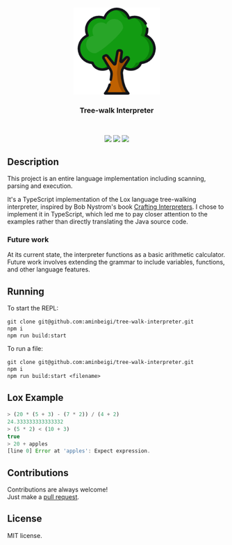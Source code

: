 <p align="center">
  <img src="images/logo.png" height="200px" width="200px"/>
  <br/>
  <h3 align="center">Tree-walk Interpreter</h3>
</p>
<br />

<p align="center">
  <a href="../../issues"><img src="https://img.shields.io/github/issues/aminbeigi/repo-README-template.svg?style=flat-square" /></a>
  <a href="../../pulls"><img src="https://img.shields.io/github/issues-pr/aminbeigi/repo-README-template.svg?style=flat-square" /></a>
  <img src="https://img.shields.io/github/license/aminbeigi/repo-README-template?style=flat-square">
</p>

## Description

This project is an entire language implementation including scanning, parsing and execution.

It's a TypeScript implementation of the Lox language tree-walking interpreter, inspired by Bob Nystrom's book [Crafting Interpreters](https://www.craftinginterpreters.com/). I chose to implement it in TypeScript, which led me to pay closer attention to the examples rather than directly translating the Java source code.

### Future work

At its current state, the interpreter functions as a basic arithmetic calculator. Future work involves extending the grammar to include variables, functions, and other language features.

## Running

To start the REPL:

```
git clone git@github.com:aminbeigi/tree-walk-interpreter.git
npm i
npm run build:start
```

To run a file:

```
git clone git@github.com:aminbeigi/tree-walk-interpreter.git
npm i
npm run build:start <filename>
```

## Lox Example

```js
> (20 * (5 + 3) - (7 * 2)) / (4 + 2)
24.333333333333332
> (5 * 2) < (10 + 3)
true
> 20 + apples
[line 0] Error at 'apples': Expect expression.
```

## Contributions

Contributions are always welcome!  
Just make a [pull request](../../pulls).

## License

MIT license.
